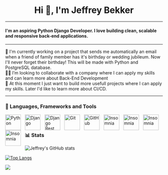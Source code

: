 <h1 align="center">Hi 👋, I'm Jeffrey Bekker</h1>
<hr>
<h4>I'm an aspiring Python Django Developer. I love building clean, scalable and responsive back-end applications.</h4>
<hr>
🔭 I'm currently working on a project that sends me automatically an email when a friend of family member has it's birthday or wedding jubileum. Now I'll never forget their birthday! This will be made with Python and PostgreSQL database.<br>
🤝🏻 I’m looking to collaborate with a company where I can apply my skills and can learn more about Back-End Development<br>
🌱 At this moment I just want to build more usefull projects where I can apply my skills. Later I'd like to learn more about CI/CD.<br>
<hr>

### 🧰 Languages, Frameworks and Tools

<img align="left" alt="Python" width="50px" style="padding-right:10px;" src="https://cdn.jsdelivr.net/gh/devicons/devicon@latest/icons/python/python-original-wordmark.svg" />
<img align="left" alt="Django" width="50px" style="padding-right:10px;" src="https://cdn.jsdelivr.net/gh/devicons/devicon@latest/icons/django/django-plain-wordmark.svg" />
<img align="left" alt="Django Rest Framework" width="50px" style="padding-right:10px;" src="https://cdn.jsdelivr.net/gh/devicons/devicon@latest/icons/djangorest/djangorest-original.svg" />
<img align="left" alt="Git" width="50px" style="padding-right:10px;" src="https://cdn.jsdelivr.net/gh/devicons/devicon/icons/git/git-original.svg" />
<img align="left" alt="GitHub" width="50px" style="padding-right:10px;" src="https://cdn.jsdelivr.net/gh/devicons/devicon/icons/github/github-original.svg" />
<img align="left" alt="Insomnia" width="50px" style="padding-right:10px;" src="https://cdn.jsdelivr.net/gh/devicons/devicon@latest/icons/insomnia/insomnia-original.svg" />
<img align="left" alt="Insomnia" width="50px" style="padding-right:10px;" src="https://cdn.jsdelivr.net/gh/devicons/devicon@latest/icons/postgresql/postgresql-original-wordmark.svg" />
<img align="left" alt="Insomnia" width="50px" style="padding-right:10px;" src="https://cdn.jsdelivr.net/gh/devicons/devicon@latest/icons/elasticsearch/elasticsearch-original-wordmark.svg" />
<img align="left" alt="Insomnia" width="50px" style="padding-right:10px;" src="https://cdn.jsdelivr.net/gh/devicons/devicon@latest/icons/docker/docker-original-wordmark.svg" />

<br />
<hr>

### 📊 Stats

![Jeffrey's GitHub stats](https://github-readme-stats.vercel.app/api?username=JeffreyBekker&show_icons=true&theme=gruvbox)

[![Top Langs](https://github-readme-stats.vercel.app/api/top-langs/?username=JeffreyBekker&layout=donut)](https://github.com/anuraghazra/github-readme-stats)

[![](https://visitcount.itsvg.in/api?id=JeffreyBekker&icon=0&color=0)](https://visitcount.itsvg.in)
